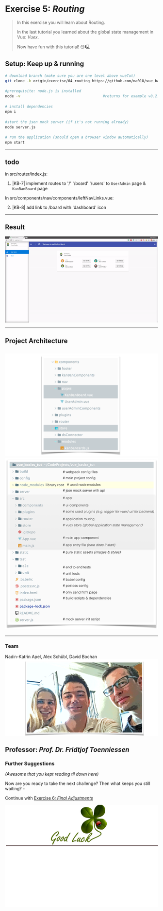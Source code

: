 # Exercise 5: _Routing_
> In this exercise you will learn about Routing.
>
> In the last tutorial you learned about the global state management in Vue: _Vuex_.
>
> Now have fun with this tutorial! 😏🖳 

## Setup: Keep up & running

``` bash
# download branch (make sure you are one level above vueTut)
git clone -b origin/exercise/04_routing https://github.com/na018/vue_basics_tut.git vueTut/04_routing && cd vueTut/04_routing

#prerequisite: node.js is installed
node -v                                      #returns for example v8.2.1

# install dependencies
npm i

#start the json mock server (if it's not running already)
node server.js

# run the application (should open a browser window automatically)
npm start

```
--------------
## todo
in src/router/index.js:
1. |KB-7| implement routes to '/' '/board' '/users' to `UserAdmin` page & `KanBanBoard` page

In src/components/nav/components/leftNavLinks.vue:

2. |KB-8| add link to /board with 'dashboard' icon

-------------------
## Result
![vuex](static/img/readme/routing.gif "vuex")


--------------------
## Project Architecture
![folder structure](static/img/readme/folderStructure.png "folder structure")
![KanBan Project Architecture](static/img/readme/ProjectArchitecture.png "KanBan Project Architecture")
-------------------

-------------------

### Team
Nadin-Katrin Apel, Alex Schübl, David Bochan
 ![Team photo](static/img/readme/team.png "Team")
 
 Professor: _Prof. Dr. Fridtjof Toenniessen_
-------------------
 
### Further Suggestions
_(Awesome that you kept reading til down here)_

Now are you ready to take the next challenge? Then what keeps you still waiting? - 

Continue with [Exercise 6: _Final Adjustments_](https://github.com/na018/vue_basics_tut/tree/origin/exercise/05_knowledge_transfer)

 ![Good luck](static/img/readme/luck.jpg "Kleeblatt")

 
 
